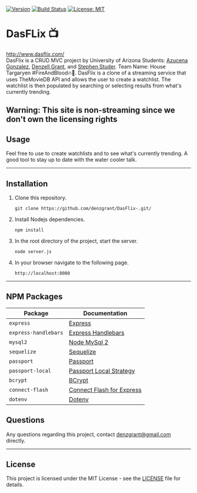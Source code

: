 [![Version](https://img.shields.io/badge/version-2.0.0-blue.svg)](CHANGELOG.md)
[![Build Status](https://travis-ci.com/sdanyalk/auth-project-two.svg?branch=master)](https://travis-ci.com/sdanyalk/auth-project-two)
[![License: MIT](https://img.shields.io/badge/License-MIT-yellow.svg)](license)

# DasFLix :tv:
http://www.dasflix.com/ \
DasFlix is a CRUD MVC project by University of Arizona Students: <a href="https://github.com/azu20" target="_blank">Azucena Gonzalez</a>, <a href="https://github.com/denzgrant">Denzell Grant</a>, and <a href="https://github.com/stephenstuder">Stephen Studer</a>. Team Name: House Targaryen #FireAndBlood:fire::dragon_face:. DasFlix is a clone of a streaming service that uses TheMovieDB API and allows the user to create a watchlist. The watchlist is then populated by searching or selecting results from what's currently trending. 

**Warning: This site is non-streaming since we don't own the licensing rights** 
---

## Usage
Feel free to use to create watchlists and to see what's currently trending. A good tool to stay up to date with the water cooler talk. 

---

## Installation

1. Clone this repository.
    ```
    git clone https://github.com/denzgrant/DasFlix-.git/
    ```
1. Install Nodejs dependencies.
    ```
    npm install
    ```
1. In the root directory of the project, start the server.
    ```
    node server.js
    ```
1. In your browser navigate to the following page.
    ```
    http://localhost:8080
    ```
---

## NPM Packages

| Package | Documentation |
| ----------- | ----------- |
| `express` | [Express](https://www.npmjs.com/package/express) |
| `express-handlebars` | [Express Handlebars](https://www.npmjs.com/package/express-handlebars) |
| `mysql2` | [Node MySql 2](https://www.npmjs.com/package/mysql2) |
| `sequelize` | [Sequelize](https://www.npmjs.com/package/sequelize) |
| `passport` | [Passport](https://www.npmjs.com/package/passport) |
| `passport-local` | [Passport Local Strategy](https://www.npmjs.com/package/passport-local) |
| `bcrypt` | [BCrypt](https://www.npmjs.com/package/bcrypt) |
| `connect-flash` | [Connect Flash for Express](https://www.npmjs.com/package/connect-flash) |
| `dotenv` | [Dotenv](https://www.npmjs.com/package/dotenv) |


## Questions

Any questions regarding this project, contact denzgrant@gmail.com directly.

---

## License

This project is licensed under the MIT License - see the [LICENSE](LICENSE) file for details.
